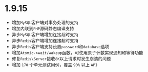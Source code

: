 # 1.9.15

* 增加`MySQL`客户端对事务处理的支持
* 增加内联到`PHP`源码静态编译支持
* 异步`MySQL`客户端增加连接超时支持
* 异步`Redis`客户端增加连接超时支持
* 异步`Redis`客户端支持设置`password`和`database`选项
* 增加`Atomic->wait/wakeup`函数，可使用原子计数实现通知和等待功能
* 修复`Redis\Server`接收`8K`以上请求时发生崩溃的问题
* 增加 `170` 个单元测试用例，覆盖 `90%` 以上 `API`

